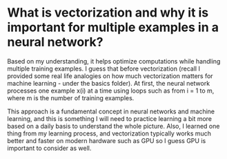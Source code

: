 # What is vectorization and why it is important for multiple examples in a neural network? 

Based on my understanding, it helps optimize computations while handling multiple training examples. I guess that before vectorization (recall I provided some real life analogies on how much vectorization matters for machine learning - under the basics folder). At first, the neural network processes one example x(i) at a time using loops such as from i = 1 to m, where m is the number of training examples. 

This approach is a fundamental concept in neural networks and machine learning, and this is something I will need to practice learning a bit more based on a daily basis to understand the whole picture. Also, I learned one thing from my learning process, and vectorization typically works much better and faster on modern hardware such as GPU so I guess GPU is important to consider as well. 
